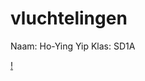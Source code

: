 # vluchtelingen

Naam: Ho-Ying Yip
Klas: SD1A

[!](https://cdn.discordapp.com/attachments/905467523535888475/1032969915080122408/Flowchart.png)